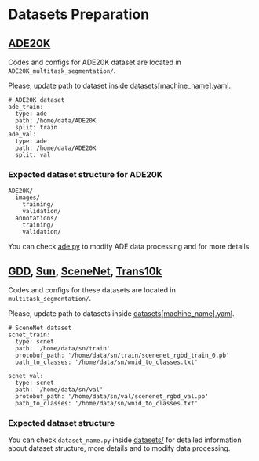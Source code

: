 # Datasets Preparation

## [ADE20K](http://sceneparsing.csail.mit.edu/)

Codes and configs for ADE20K dataset are located in `ADE20K_multitask_segmentation/`.

Please, update path to dataset inside [datasets[machine_name].yaml](ADE20K_multitask_segmentation/configs/datasets%5Bcds2%5D.yaml).

```text
# ADE20K dataset
ade_train:
  type: ade
  path: /home/data/ADE20K
  split: train
ade_val:
  type: ade
  path: /home/data/ADE20K
  split: val
```

### Expected dataset structure for ADE20K

```text
ADE20K/
  images/
    training/
    validation/
  annotations/
    training/
    validation/
```

You can check [ade.py](ADE20K_multitask_segmentation/seg_training/datasets/ade.py) to modify ADE data processing and for more details. 


## [GDD](), [Sun](), [SceneNet](), [Trans10k]()

Codes and configs for these datasets are located in `multitask_segmentation/`.

Please, update path to datasets inside [datasets[machine_name].yaml](multitask_segmentation/configs/datasets%5Bcds2%5D.yaml).

```text
# SceneNet dataset
scnet_train:
  type: scnet
  path: '/home/data/sn/train'
  protobuf_path: '/home/data/sn/train/scenenet_rgbd_train_0.pb'
  path_to_classes: '/home/data/sn/wnid_to_classes.txt'

scnet_val:
  type: scnet
  path: '/home/data/sn/val'
  protobuf_path: '/home/data/sn/val/scenenet_rgbd_val.pb'
  path_to_classes: '/home/data/sn/wnid_to_classes.txt'
```

### Expected dataset structure

You can check `dataset_name.py` inside [datasets/](multitask_segmentation/seg_training/datasets) for detailed information about dataset structure, more details and to modify data processing. 